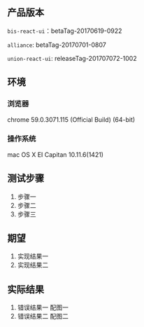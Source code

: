 ## 产品版本

`bis-react-ui`：betaTag-20170619-0922

`alliance`: betaTag-20170701-0807

`union-react-ui`: releaseTag-201707072-1002


## 环境


### 浏览器

chrome 59.0.3071.115 (Official Build) (64-bit)

### 操作系统

mac OS X EI Capitan 10.11.6(1421)


## 测试步骤
1. 步骤一
2. 步骤二
3. 步骤三

## 期望

1. 实现结果一
2. 实现结果二

## 实际结果

1. 错误结果一 配图一
2. 错误结果二 配图二




